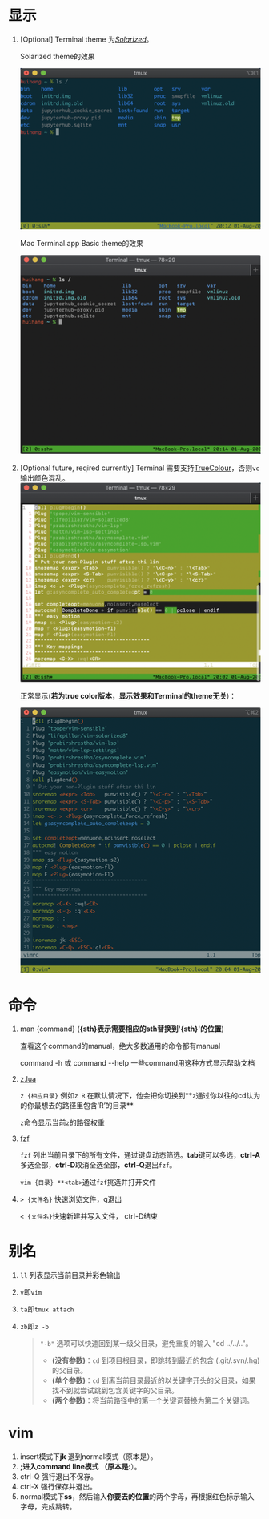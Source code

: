 # 显示

1. [Optional] Terminal theme 为[*Solarized*](http://www.baidu.com/link?url=PAJ5bqKnhn1nNk5rnehNeSz7Rp1kX1mhA38LTa9cnbA_fsRhoHQZIb3p_0ptLfCX)。

   Solarized theme的效果

   ![2](pic/2.png)

   Mac Terminal.app Basic theme的效果

   ![image-20200801201500317](pic/3.png)

2. [Optional future, reqired currently] Terminal 需要支持[TrueColour](https://gist.github.com/XVilka/8346728)，否则`vc`输出颜色混乱。![1](pic/1.png)

   正常显示(**若为true color版本，显示效果和Terminal的theme无关**)：

   ![2](pic/4.png)

# 命令

1. man {command} (**{sth}表示需要相应的sth替换到'{sth}'的位置**)

   查看这个command的manual，绝大多数通用的命令都有manual

   command -h 或 command --help 一些command用这种方式显示帮助文档

2. [z.lua](https://github.com/skywind3000/z.lua)

   `z {相应目录}` 例如`z R` 在默认情况下，他会把你切换到**`z`通过你以往的cd认为的你最想去的路径里包含‘R’的目录**

   `z`命令显示当前`z`的路径权重

3. [fzf](https://github.com/junegunn/fzf)

   `fzf` 列出当前目录下的所有文件，通过键盘动态筛选。**tab**键可以多选，**ctrl-A**多选全部，**ctrl-D**取消全选全部，**ctrl-Q**退出`fzf`。

   `vim {目录} **<tab>`通过`fzf`挑选并打开文件

4. `> {文件名}` 快速浏览文件，q退出

   `< {文件名}`快速新建并写入文件， ctrl-D结束 

# 别名

1. `ll` 列表显示当前目录并彩色输出

2. `v`即`vim`

3. `ta`即`tmux attach`

4. `zb`即`z -b`

   >`"-b"` 选项可以快速回到某一级父目录，避免重复的输入 "cd ../../.."。
   >
   >- **(没有参数)**：`cd` 到项目根目录，即跳转到最近的包含 (.git/.svn/.hg) 的父目录。
   >- **(单个参数)**：`cd` 到离当前目录最近的以关键字开头的父目录，如果找不到就尝试跳到包含关键字的父目录。
   >- **(两个参数)**：将当前路径中的第一个关键词替换为第二个关键词。

# vim

1. insert模式下**jk** 退到normal模式（原本是<ESC>）。
2. **;**进入command line模式 （原本是**:**）。
3. ctrl-Q 强行退出不保存。
4. ctrl-X 强行保存并退出。
5. normal模式下**ss**，然后输入**你要去的位置**的两个字母，再根据红色标示输入字母，完成跳转。